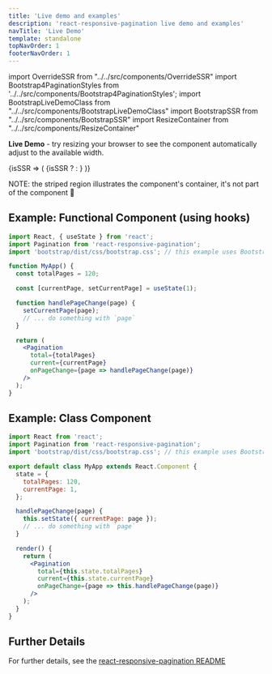 ```yaml
---
title: 'Live demo and examples'
description: 'react-responsive-pagination live demo and examples'
navTitle: 'Live Demo'
template: standalone
topNavOrder: 1
footerNavOrder: 1
---
```


import OverrideSSR from "../../src/components/OverrideSSR"
import Bootstrap4PaginationStyles from '../../src/components/Bootstrap4PaginationStyles';
import BootstrapLiveDemoClass from "../../src/components/BootstrapLiveDemoClass"
import BootstrapSSR from "../../src/components/BootstrapSSR"
import ResizeContainer from "../../src/components/ResizeContainer"

**Live Demo** - try resizing your browser to see the component automatically adjust to the available width.

<Bootstrap4PaginationStyles>
<OverrideSSR>
{isSSR => (
  <ResizeContainer visibilityHidden={isSSR}>
    {isSSR ? <BootstrapSSR /> : <BootstrapLiveDemoClass />}
  </ResizeContainer>
)}
</OverrideSSR>
</Bootstrap4PaginationStyles>

NOTE: the striped region illustrates the component's container, it's not part of the component 🙂

## Example: Functional Component (using hooks)

```jsx
import React, { useState } from 'react';
import Pagination from 'react-responsive-pagination';
import 'bootstrap/dist/css/bootstrap.css'; // this example uses Bootstrap 4.x styles

function MyApp() {
  const totalPages = 120;

  const [currentPage, setCurrentPage] = useState(1);

  function handlePageChange(page) {
    setCurrentPage(page);
    // ... do something with `page`
  }

  return (
    <Pagination
      total={totalPages}
      current={currentPage}
      onPageChange={page => handlePageChange(page)}
    />
  );
}
```

## Example: Class Component

```jsx
import React from 'react';
import Pagination from 'react-responsive-pagination';
import 'bootstrap/dist/css/bootstrap.css'; // this example uses Bootstrap 4.x styles

export default class MyApp extends React.Component {
  state = {
    totalPages: 120,
    currentPage: 1,
  };

  handlePageChange(page) {
    this.setState({ currentPage: page });
    // ... do something with `page`
  }

  render() {
    return (
      <Pagination
        total={this.state.totalPages}
        current={this.state.currentPage}
        onPageChange={page => this.handlePageChange(page)}
      />
    );
  }
}
```

## Further Details

For further details, see the [react-responsive-pagination README](https://www.npmjs.com/package/react-responsive-pagination)
